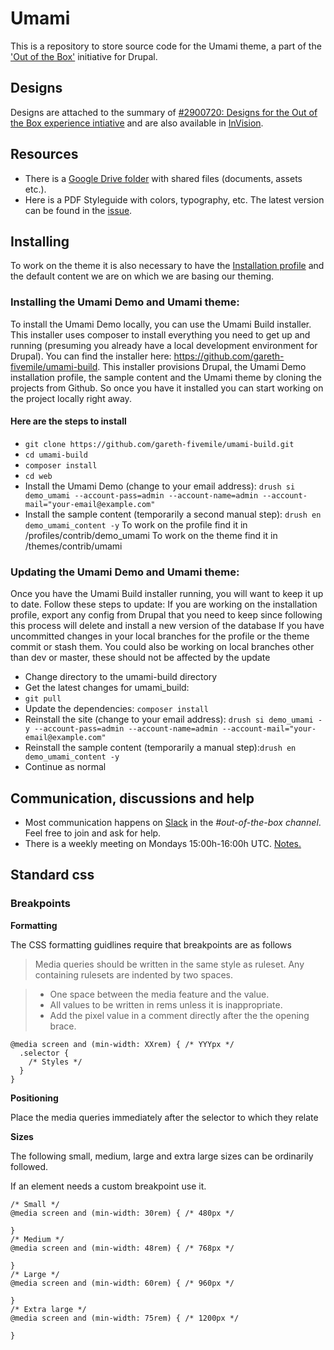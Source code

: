 # Umami

This is a repository to store source code for the Umami theme, a part of the ['Out of the Box'](https://www.drupal.org/node/2847582) initiative for Drupal.

## Designs
Designs are attached to the summary of <a href="https://www.drupal.org/node/2900720">#2900720: Designs for the Out of the Box experience intiative</a> and are also available in <a href="https://projects.invisionapp.com/share/MECDJD8GP#/screens/243951129_Umami_-_Front_-_Sketch_1_-_Desktop">InVision</a>.

## Resources
* There is a <a href="https://drive.google.com/drive/folders/0B7MA3IYYh44bMzNsVXhKNGpZNDQ">Google Drive folder</a> with shared files (documents, assets etc.).
* Here is a PDF Styleguide with colors, typography, etc. The latest version can be found in the <a href="https://www.drupal.org/node/2881910#comment-12279271">issue</a>.

## Installing
To work on the theme it is also necessary to have the [Installation profile](https://github.com/gareth-fivemile/demo_umami) and the default content we are on which we are basing our theming.

### Installing the Umami Demo and Umami theme:
To install the Umami Demo locally, you can use the Umami Build installer. This installer uses composer to install everything you need to get up and running (presuming you already have a local development environment for Drupal). You can find the installer here: https://github.com/gareth-fivemile/umami-build. This installer provisions Drupal, the Umami Demo installation profile, the sample content and the Umami theme by cloning the projects from Github. So once you have it installed you can start working on the project locally right away.

#### Here are the steps to install
* `git clone https://github.com/gareth-fivemile/umami-build.git`
* `cd umami-build`
* `composer install`
* `cd web`
* Install the Umami Demo (change to your email address): `drush si demo_umami --account-pass=admin --account-name=admin --account-mail="your-email@example.com"`
* Install the sample content (temporarily a second manual step): `drush en demo_umami_content -y`
To work on the profile find it in /profiles/contrib/demo_umami
To work on the theme find it in /themes/contrib/umami

### Updating the Umami Demo and Umami theme:
Once you have the Umami Build installer running, you will want to keep it up to date. Follow these steps to update:
If you are working on the installation profile, export any config from Drupal that you need to keep since following this process will delete and install a new version of the database
If you have uncommitted changes in your local branches for the profile or the theme commit or stash them. You could also be working on local branches other than dev or master, these should not be affected by the update
* Change directory to the umami-build directory
* Get the latest changes for umami_build:
* `git pull`
* Update the dependencies: `composer install`
* Reinstall the site (change to your email address): `drush si demo_umami -y --account-pass=admin --account-name=admin --account-mail="your-email@example.com"`
* Reinstall the sample content (temporarily a manual step):`drush en demo_umami_content -y`
* Continue as normal


## Communication, discussions and help
* Most communication happens on <a href="https://drupaltwig-slack.herokuapp.com/">Slack</a> in the <em>#out-of-the-box channel</em>. Feel free to join and ask for help.
* There is a weekly meeting on Mondays 15:00h-16:00h UTC. [Notes.](https://docs.google.com/document/d/1mF2C3K7HGg5rFv7E3UpmGcobSjDQLo18TH3BLN4ZWRo/edit#)

## Standard css

### Breakpoints

**Formatting**

The CSS formatting guidlines require that breakpoints are as follows

> Media queries should be written in the same style as ruleset. Any containing rulesets are indented by two spaces.

> * One space between the media feature and the value.
> * All values to be written in rems unless it is inappropriate.
> * Add the pixel value in a comment directly after the the opening brace.

```
@media screen and (min-width: XXrem) { /* YYYpx */
  .selector {
    /* Styles */
  }
}
```

**Positioning**

Place the media queries immediately after the selector to which they relate

**Sizes**

The following small, medium, large and extra large sizes can be ordinarily followed.

If an element needs a custom breakpoint use it.

```
/* Small */
@media screen and (min-width: 30rem) { /* 480px */

}
/* Medium */
@media screen and (min-width: 48rem) { /* 768px */

}
/* Large */
@media screen and (min-width: 60rem) { /* 960px */

}
/* Extra large */
@media screen and (min-width: 75rem) { /* 1200px */

}
```
